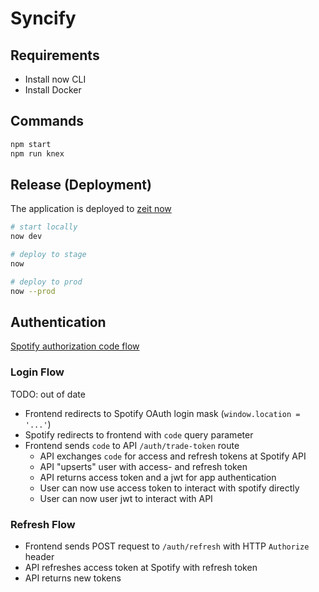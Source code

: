 # Syncify

## Requirements

- Install now CLI
- Install Docker


## Commands

```sh
npm start
npm run knex
```

## Release (Deployment)

The application is deployed to [zeit now](https://zeit.co)

```bash
# start locally
now dev

# deploy to stage
now

# deploy to prod
now --prod
```



## Authentication

[Spotify authorization code flow](https://developer.spotify.com/documentation/general/guides/authorization-guide/#authorization-code-flow)

### Login Flow

TODO: out of date
- Frontend redirects to Spotify OAuth login mask (`window.location = '...'`)
- Spotify redirects to frontend with `code` query parameter
- Frontend sends `code` to API `/auth/trade-token` route
  - API exchanges `code` for access and refresh tokens at Spotify API
  - API "upserts" user with access- and refresh token
  - API returns access token and a jwt for app authentication
  - User can now use access token to interact with spotify directly
  - User can now user jwt to interact with API

### Refresh Flow

- Frontend sends POST request to `/auth/refresh` with HTTP `Authorize` header
- API refreshes access token at Spotify with refresh token
- API returns new tokens
